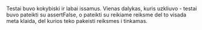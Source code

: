 Testai buvo kokybiski ir labai issamus. Vienas dalykas, kuris uzkliuvo - testai buvo pateikti su assertFalse, o pateikti su reikiame reiksme del to visada 
meta klaida, del kurios teko pakeisti reiksmes i tinkamas.
